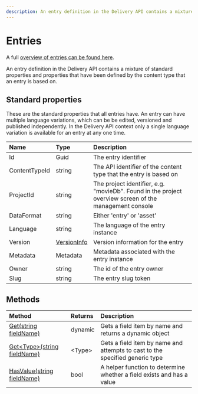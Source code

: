```yaml
---
description: An entry definition in the Delivery API contains a mixture of standard properties and properties that have been defined by the content type that an entry is based on.
---
```

# Entries

A full [overview of entries can be found here](https://zenhub.zengenti.com/Contensis/11.3/kb/content-types-and-entries/entries/Entries-overview.aspx).

An entry definition in the Delivery API contains a mixture of standard properties and properties that have been defined by the content type that an entry is based on.

## Standard properties

These are the standard properties that all entries have. An entry can have multiple language variations, which can be be edited, versioned and published independently. In the Delivery API context only a single language variation is available for an entry at any one time.

| Name | Type | Description |
| :------- | :--- | :---------- |
| Id | Guid | The entry identifier |
| ContentTypeId | string  | The API identifier of the content type that the entry is based on |
| ProjectId | string | The project identifier, e.g. "movieDb". Found in the project overview screen of the management console |
| DataFormat | string | Either 'entry' or 'asset' |
| Language | string | The language of the entry instance |
| Version | [VersionInfo](/model/versioninfo.md) | Version information for the entry |
| Metadata | Metadata | Metadata associated with the entry instance |
| Owner | string | The id of the entry owner |
| Slug | string | The entry slug token |
## Methods

| Method | Returns | Description |
| :----- | :------ | :-----------|
| [Get(string fieldName)](./entry-methods.html#get) | dynamic | Gets a field item by name and returns a dynamic object |
| [Get&lt;Type&gt;(string fieldName)](./entry-methods.html#gett) | &lt;Type&gt; | Gets a field item by name and attempts to cast to the specified generic type |
| [HasValue(string fieldName)](./entry-methods.html#hasvalue) | bool | A helper function to determine whether a field exists and has a value |
